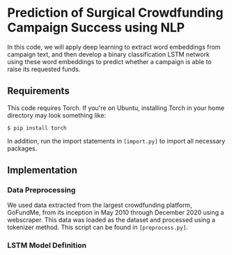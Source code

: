 # Prediction of Surgical Crowdfunding Campaign Success using NLP

In this code, we will apply deep learning to extract word embeddings from campaign text, and then
develop a binary classification LSTM network using these word embeddings to
predict whether a campaign is able to raise its requested funds.

## Requirements
This code requires Torch. If you're on Ubuntu, installing Torch in your home directory may look something like: 

```
$ pip install torch
```

In addition, run the import statements in ```[import.py]``` to import all necessary packages. 
 
## Implementation
### Data Preprocessing
We used data extracted from the largest crowdfunding platform, GoFundMe, from its inception
in May 2010 through December 2020 using a webscraper. This data was loaded as the dataset and processed 
using a tokenizer method. This script can be found in ```[preprocess.py]```. 

### LSTM Model Definition 


